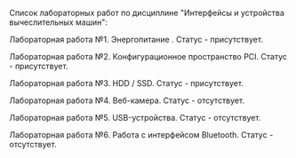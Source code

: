 Список лабораторных работ по дисциплине "Интерфейсы и устройства вычеслительных машин":

Лабораторная работа №1. Энергопитание . Статус - присутствует.

Лабораторная работа №2. Конфигурационное пространство PCI. Статус - присутствует.

Лабораторная работа №3. HDD / SSD. Статус - присутствует.

Лабораторная работа №4. Веб-камера. Статус - отсутствует.

Лабораторная работа №5. USB-устройства. Статус - отсутствует.

Лабораторная работа №6. Работа с интерфейсом Bluetooth. Статус - отсутствует.
